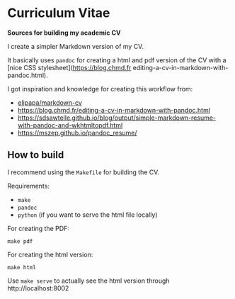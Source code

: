 # Curriculum Vitae

**Sources for building my academic CV**

I create a simpler Markdown version of my CV.

It basically uses `pandoc` for creating a html and pdf version of the CV with a [nice CSS stylesheet](https://blog.chmd.fr editing-a-cv-in-markdown-with-pandoc.html).

I got inspiration and knowledge for creating this workflow from:

- [elipapa/markdown-cv](https://elipapa.github.io/markdown-cv/)
- https://blog.chmd.fr/editing-a-cv-in-markdown-with-pandoc.html
- https://sdsawtelle.github.io/blog/output/simple-markdown-resume-with-pandoc-and-wkhtmltopdf.html
- https://mszep.github.io/pandoc_resume/

## How to build

I recommend using the `Makefile` for building the CV.

Requirements:

- `make`
- `pandoc`
- `python` (if you want to serve the html file locally)

For creating the PDF:

```
make pdf
```

For creating the html version:

```
make html
```

Use `make serve` to actually see the html version through http://localhost:8002
